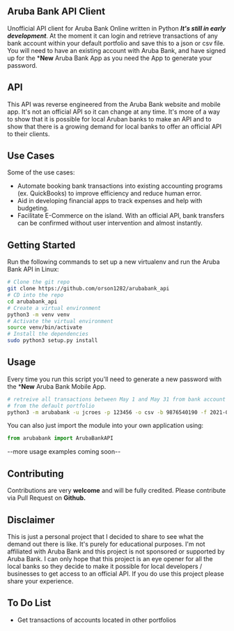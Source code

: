 ## Aruba Bank API Client

Unofficial API client for Aruba Bank Online written in Python
__*It's still in early development*__. At the moment it can login and retrieve transactions of any bank account within your default portfolio and save this to a json or csv file. You will need to have an existing account with Aruba Bank, and have signed up for the ***New** Aruba Bank App as you need the App to generate your password.

## API

This API was reverse engineered from the Aruba Bank website and mobile app. It's not an official API so it can change at any time. It's more of a way to show that it is possible for local Aruban banks to make an API and to show that there is a growing demand for local banks to offer an official API to their clients.


## Use Cases

Some of the use cases:
- Automate booking bank transactions into existing accounting programs (ex. QuickBooks) to improve efficiency and reduce human error.
- Aid in developing financial apps to track expenses and help with budgeting.
- Facilitate E-Commerce on the island. With an official API, bank transfers can be confirmed without user intervention and almost instantly.

## Getting Started

Run the following commands to set up a new virtualenv and run the Aruba Bank API in Linux:

```bash
# Clone the git repo
git clone https://github.com/orson1282/arubabank_api
# CD into the repo
cd arubabank_api
# Create a virtual environment
python3 -m venv venv
# Activate the virtual environment
source venv/bin/activate
# Install the dependencies
sudo python3 setup.py install
```


## Usage

Every time you run this script you'll need to generate a new password with the ***New** Aruba Bank Mobile App.

```bash
# retreive all transactions between May 1 and May 31 from bank account number 9876540190
# from the default portfolio
python3 -m arubabank -u jcroes -p 123456 -o csv -b 9876540190 -f 2021-05-01 -t 2021-05-31
```

You can also just import the module into your own application using:

```python
from arubabank import ArubaBankAPI
```

--more usage examples coming soon--

## Contributing

Contributions are very **welcome** and will be fully credited. Please contribute via Pull Request on **Github.**


## Disclaimer

This is just a personal project that I decided to share to see what the demand out there is like. It's purely for educational purposes. I'm not affiliated with Aruba Bank and this project is not sponsored or supported by Aruba Bank. I can only hope that this project is an eye opener for all the local banks so they decide to make it possible for local developers / businesses to get access to an official API. If you do use this project please share your experience.


## To Do List

- Get transactions of accounts located in other portfolios
